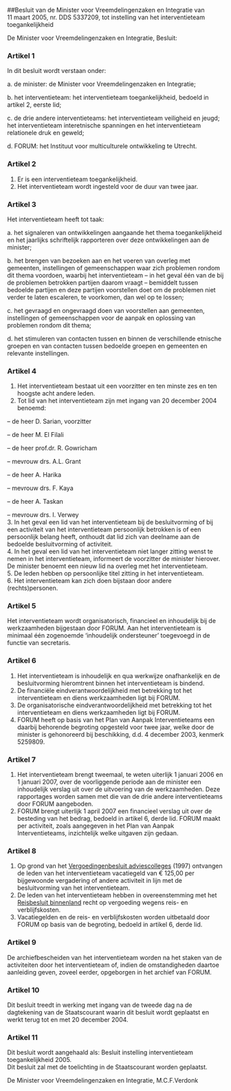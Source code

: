 <meta http-equiv='Content-Type' content='text/html; charset=utf-8' />

##Besluit van de Minister voor Vreemdelingenzaken en Integratie van 11 maart 2005, nr. DDS 5337209, tot instelling van het interventieteam toegankelijkheid

De Minister voor Vreemdelingenzaken en Integratie,  Besluit:    

### Artikel  1  

In dit besluit wordt verstaan onder: 

a. de minister: de Minister voor Vreemdelingenzaken en Integratie;  

b. het interventieteam: het interventieteam toegankelijkheid, bedoeld in artikel 2, eerste lid;  

c. de drie andere interventieteams: het interventieteam veiligheid en jeugd; het interventieteam interetnische spanningen en het interventieteam relationele druk en geweld;  

d. FORUM: het Instituut voor multiculturele ontwikkeling te Utrecht.    

### Artikel  2  

1.  Er is een interventieteam toegankelijkheid.   
2.  Het interventieteam wordt ingesteld voor de duur van twee jaar.   

### Artikel  3  

Het interventieteam heeft tot taak: 

a. het signaleren van ontwikkelingen aangaande het thema toegankelijkheid en het jaarlijks schriftelijk rapporteren over deze ontwikkelingen aan de minister;  

b. het brengen van bezoeken aan en het voeren van overleg met gemeenten, instellingen of gemeenschappen waar zich problemen rondom dit thema voordoen, waarbij het interventieteam – in het geval één van de bij de problemen betrokken partijen daarom vraagt – bemiddelt tussen bedoelde partijen en deze partijen voorstellen doet om de problemen niet verder te laten escaleren, te voorkomen, dan wel op te lossen;  

c. het gevraagd en ongevraagd doen van voorstellen aan gemeenten, instellingen of gemeenschappen voor de aanpak en oplossing van problemen rondom dit thema;  

d. het stimuleren van contacten tussen en binnen de verschillende etnische groepen en van contacten tussen bedoelde groepen en gemeenten en relevante instellingen.    

### Artikel  4  

1.  Het interventieteam bestaat uit een voorzitter en ten minste zes en ten hoogste acht andere leden.   
2.  Tot lid van het interventieteam zijn met ingang van 20 december 2004 benoemd: 

– de heer D. Sarian, voorzitter  

– de heer M. El Filali  

– de heer prof.dr. R. Gowricham  

– mevrouw drs. A.L. Grant  

– de heer A. Harika  

– mevrouw drs. F. Kaya  

– de heer A. Taskan  

– mevrouw drs. I. Verwey     
3.  In het geval een lid van het interventieteam bij de besluitvorming of bij een activiteit van het interventieteam persoonlijk betrokken is of een persoonlijk belang heeft, onthoudt dat lid zich van deelname aan de bedoelde besluitvorming of activiteit.   
4.  In het geval een lid van het interventieteam niet langer zitting wenst te nemen in het interventieteam, informeert de voorzitter de minister hierover. De minister benoemt een nieuw lid na overleg met het interventieteam.   
5.  De leden hebben op persoonlijke titel zitting in het interventieteam.   
6.  Het interventieteam kan zich doen bijstaan door andere (rechts)personen.   

### Artikel  5  

Het interventieteam wordt organisatorisch, financieel en inhoudelijk bij de werkzaamheden bijgestaan door FORUM. Aan het interventieteam is minimaal één zogenoemde ‘inhoudelijk ondersteuner’ toegevoegd in de functie van secretaris.  

### Artikel  6  

1.  Het interventieteam is inhoudelijk en qua werkwijze onafhankelijk en de besluitvorming hieromtrent binnen het interventieteam is bindend.   
2.  De financiële eindverantwoordelijkheid met betrekking tot het interventieteam en diens werkzaamheden ligt bij FORUM.   
3.  De organisatorische eindverantwoordelijkheid met betrekking tot het interventieteam en diens werkzaamheden ligt bij FORUM.   
4.  FORUM heeft op basis van het Plan van Aanpak Interventieteams een daarbij behorende begroting opgesteld voor twee jaar, welke door de minister is gehonoreerd bij beschikking, d.d. 4 december 2003, kenmerk 5259809.   

### Artikel  7  

1.  Het interventieteam brengt tweemaal, te weten uiterlijk 1 januari 2006 en 1 januari 2007, over de voorliggende periode aan de minister een inhoudelijk verslag uit over de uitvoering van de werkzaamheden. Deze rapportages worden samen met die van de drie andere interventieteams door FORUM aangeboden.   
2.  FORUM brengt uiterlijk 1 april 2007 een financieel verslag uit over de besteding van het bedrag, bedoeld in artikel 6, derde lid. FORUM maakt per activiteit, zoals aangegeven in het Plan van Aanpak Interventieteams, inzichtelijk welke uitgaven zijn gedaan.   

### Artikel  8  

1.  Op grond van het [Vergoedingenbesluit adviescolleges](../../../../../../../AMvB/vergoedingenbesluit/adviescolleges/BWBR0008353/README.md) (1997) ontvangen de leden van het interventieteam vacatiegeld van € 125,00 per bijgewoonde vergadering of andere activiteit in lijn met de besluitvorming van het interventieteam.   
2.  De leden van het interventieteam hebben in overeenstemming met het [Reisbesluit binnenland](../../../../../../../AMvB/reisbesluit/binnenland/BWBR0005889/README.md) recht op vergoeding wegens reis- en verblijfskosten.   
3.  Vacatiegelden en de reis- en verblijfskosten worden uitbetaald door FORUM op basis van de begroting, bedoeld in artikel 6, derde lid.   

### Artikel  9  

De archiefbescheiden van het interventieteam worden na het staken van de activiteiten door het interventieteam of, indien de omstandigheden daartoe aanleiding geven, zoveel eerder, opgeborgen in het archief van FORUM.  

### Artikel  10  

Dit besluit treedt in werking met ingang van de tweede dag na de dagtekening van de Staatscourant waarin dit besluit wordt geplaatst en werkt terug tot en met 20 december 2004.  

### Artikel  11  

Dit besluit wordt aangehaald als: Besluit instelling interventieteam toegankelijkheid 2005.  
Dit besluit zal met de toelichting in de Staatscourant worden geplaatst.   

De 
Minister voor Vreemdelingenzaken en Integratie, 
M.C.F.Verdonk    
